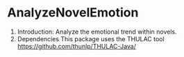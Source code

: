 # AnalyzeNovelEmotion
1. Introduction:
Analyze the emotional trend within novels.
2. Dependencies
This package uses the THULAC tool https://github.com/thunlp/THULAC-Java/
